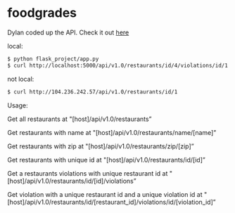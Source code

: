 foodgrades
============

Dylan coded up the API. Check it out [here](https://github.com/dylanportelance/foodgrades)

local:

```bash
$ python flask_project/app.py
$ curl http://localhost:5000/api/v1.0/restaurants/id/4/violations/id/1
```

not local:

```bash
$ curl http://104.236.242.57/api/v1.0/restaurants/id/1
```

Usage:

Get all restaurants at "[host]/api/v1.0/restaurants”

Get restaurants with name at "[host]/api/v1.0/restaurants/name/[name]”

Get restaurants with zip at "[host]/api/v1.0/restaurants/zip/[zip]”

Get restaurants with unique id at "[host]/api/v1.0/restaurants/id/[id]”

Get a restaurants violations with unique restaurant id at "[host]/api/v1.0/restaurants/id/[id]/violations”

Get violation with a unique restaurant id and a unique violation id at "[host]/api/v1.0/restaurants/id/[restaurant_id]/violations/id/[violation_id]”





